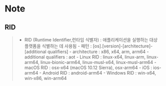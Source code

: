 # Note

## RID

>- RID (Runtime Identifier,런타임 식별자) : 애플리케이션을 실행하는 대상 플랫폼을 식별하는 데 사용됨
    - 패턴 : [os].[version]-[architecture]-[additional qualifiers]
    - architecture : x86, x64, arm, arm64
    - additional qualifiers : aot
        - Linux RID : linux-x64, linux-arm, linux-arm64, linux-bionic-arm64, linux-musl-x64, linux-musl-arm64
        - macOS RID : osx-x64 (macOS 10.12 Sierra), osx-arm64
        - iOS : ios-arm64
        - Android RID : android-arm64
        - Windows RID : win-x64, win-x86, win-arm64
